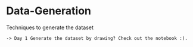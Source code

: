 # Data-Generation
Techniques to generate the dataset

```
-> Day 1 Generate the dataset by drawing? Check out the notebook :).
```
